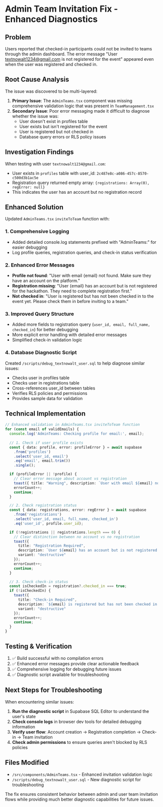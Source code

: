 # Admin Team Invitation Fix - Enhanced Diagnostics

## Problem
Users reported that checked-in participants could not be invited to teams through the admin dashboard. The error message "User textnowalt1234@gmail.com is not registered for the event" appeared even when the user was registered and checked in.

## Root Cause Analysis
The issue was discovered to be multi-layered:

1. **Primary Issue**: The `AdminTeams.tsx` component was missing comprehensive validation logic that was present in `TeamManagement.tsx`
2. **Secondary Issue**: Poor error messaging made it difficult to diagnose whether the issue was:
   - User doesn't exist in profiles table
   - User exists but isn't registered for the event
   - User is registered but not checked in
   - Database query errors or RLS policy issues

## Investigation Findings
When testing with user `textnowalt1234@gmail.com`:
- User exists in `profiles` table with user_id: `2c487e8c-a086-457c-8570-c500d3b1ac5e`
- Registration query returned empty array: `{registrations: Array(0), regError: null}`
- This indicates the user has an account but no registration record

## Enhanced Solution
Updated `AdminTeams.tsx` `inviteToTeam` function with:

### 1. Comprehensive Logging
- Added detailed console.log statements prefixed with "AdminTeams:" for easier debugging
- Log profile queries, registration queries, and check-in status verification

### 2. Enhanced Error Messages
- **Profile not found**: "User with email {email} not found. Make sure they have an account on the platform."
- **Registration missing**: "User {email} has an account but is not registered for the hackathon. They need to complete registration first."
- **Not checked in**: "User is registered but has not been checked in to the event yet. Please check them in before inviting to a team."

### 3. Improved Query Structure
- Added more fields to registration query (`user_id, email, full_name, checked_in`) for better debugging
- More explicit error handling with detailed error messages
- Simplified check-in validation logic

### 4. Database Diagnostic Script
Created `/scripts/debug_textnowalt_user.sql` to help diagnose similar issues:
- Checks user in profiles table
- Checks user in registrations table  
- Cross-references user_id between tables
- Verifies RLS policies and permissions
- Provides sample data for validation

## Technical Implementation
```typescript
// Enhanced validation in AdminTeams.tsx inviteToTeam function
for (const email of validEmails) {
  console.log('AdminTeams: Checking profile for email:', email);
  
  // 1. Check if user profile exists
  const { data: profile, error: profileError } = await supabase
    .from('profiles')
    .select('user_id, email')
    .eq('email', email.trim())
    .single();

  if (profileError || !profile) {
    // Clear error message about account vs registration
    toast({ title: "Warning", description: `User with email ${email} not found. Make sure they have an account on the platform.`, variant: "destructive" });
    errorCount++;
    continue;
  }

  // 2. Check registration status
  const { data: registrations, error: regError } = await supabase
    .from('registrations')
    .select('user_id, email, full_name, checked_in')
    .eq('user_id', profile.user_id);

  if (!registrations || registrations.length === 0) {
    // Clear distinction between no account vs no registration
    toast({ 
      title: "Registration Required", 
      description: `User ${email} has an account but is not registered for the hackathon. They need to complete registration first.`, 
      variant: "destructive" 
    });
    errorCount++;
    continue;
  }

  // 3. Check check-in status
  const isCheckedIn = registration?.checked_in === true;
  if (!isCheckedIn) {
    toast({ 
      title: "Check-in Required", 
      description: `${email} is registered but has not been checked in to the event yet. Please check them in before inviting to a team.`, 
      variant: "destructive" 
    });
    errorCount++;
    continue;
  }
}
```

## Testing & Verification
1. ✅ Build successful with no compilation errors
2. ✅ Enhanced error messages provide clear actionable feedback
3. ✅ Comprehensive logging for debugging future issues
4. ✅ Diagnostic script available for troubleshooting

## Next Steps for Troubleshooting
When encountering similar issues:

1. **Run the diagnostic script** in Supabase SQL Editor to understand the user's state
2. **Check console logs** in browser dev tools for detailed debugging information  
3. **Verify user flow**: Account creation → Registration completion → Check-in → Team invitation
4. **Check admin permissions** to ensure queries aren't blocked by RLS policies

## Files Modified
- `/src/components/AdminTeams.tsx` - Enhanced invitation validation logic
- `/scripts/debug_textnowalt_user.sql` - New diagnostic script for troubleshooting

The fix ensures consistent behavior between admin and user team invitation flows while providing much better diagnostic capabilities for future issues.
